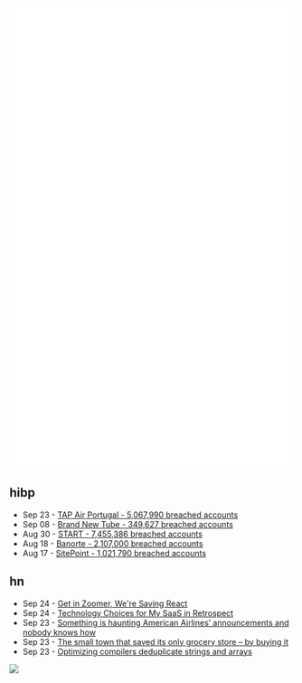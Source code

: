 ![Metrics](https://raw.githubusercontent.com/phixion/phixion/master/metrics.svg)

## hibp

<!--
for https://github.com/phixion/phixion/blob/main/.github/workflows/feeds.yml
-->
<!--START_SECTION:haveibeenpwnd-->
- Sep 23 - [TAP Air Portugal - 5,067,990 breached accounts](https://haveibeenpwned.com/PwnedWebsites#TAPAirPortugal)
- Sep 08 - [Brand New Tube - 349,627 breached accounts](https://haveibeenpwned.com/PwnedWebsites#BrandNewTube)
- Aug 30 - [START - 7,455,386 breached accounts](https://haveibeenpwned.com/PwnedWebsites#Start)
- Aug 18 - [Banorte - 2,107,000 breached accounts](https://haveibeenpwned.com/PwnedWebsites#Banorte)
- Aug 17 - [SitePoint - 1,021,790 breached accounts](https://haveibeenpwned.com/PwnedWebsites#SitePoint)
<!--END_SECTION:haveibeenpwnd-->

## hn

<!--
for https://github.com/phixion/phixion/blob/main/.github/workflows/feeds.yml
-->
<!--START_SECTION:hn-->
- Sep 24 - [Get in Zoomer, We're Saving React](https://acko.net/blog/get-in-zoomer-we-re-saving-react/)
- Sep 24 - [Technology Choices for My SaaS in Retrospect](https://thomasbandt.com/technology-choices-in-retrospect)
- Sep 23 - [Something is haunting American Airlines’ announcements and nobody knows how](https://waxy.org/2022/09/a-mysterious-voice-is-haunting-american-airlines-in-flight-announcements-and-nobody-knows-how/)
- Sep 23 - [The small town that saved its only grocery store – by buying it](https://thehustle.co/the-small-town-that-saved-its-only-grocery-store-by-buying-it/)
- Sep 23 - [Optimizing compilers deduplicate strings and arrays](https://lemire.me/blog/2022/09/23/optimizing-compilers-deduplicate-strings-and-arrays/)
<!--END_SECTION:hn-->

<!--
for https://yhype.me
-->
![](https://hit.yhype.me/github/profile?user_id=13013670)
